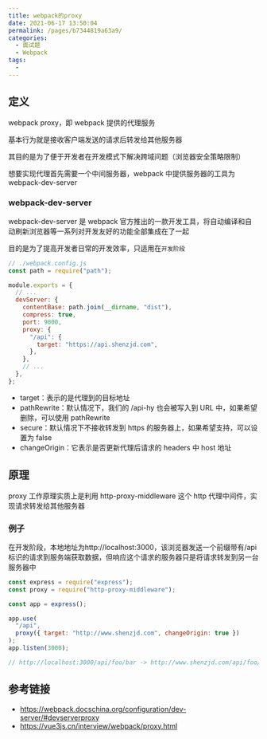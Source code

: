 ```yaml
---
title: webpack的proxy
date: 2021-06-17 13:50:04
permalink: /pages/b7344819a63a9/
categories:
  - 面试题
  - Webpack
tags:
  -
---
```


## 定义

webpack proxy，即 webpack 提供的代理服务

基本行为就是接收客户端发送的请求后转发给其他服务器

其目的是为了便于开发者在开发模式下解决跨域问题（浏览器安全策略限制）

想要实现代理首先需要一个中间服务器，webpack 中提供服务器的工具为 webpack-dev-server

<!-- more -->

### webpack-dev-server

webpack-dev-server 是 webpack 官方推出的一款开发工具，将自动编译和自动刷新浏览器等一系列对开发友好的功能全部集成在了一起

目的是为了提高开发者日常的开发效率，只适用在`开发阶段`

```js
// ./webpack.config.js
const path = require("path");

module.exports = {
  // ...
  devServer: {
    contentBase: path.join(__dirname, "dist"),
    compress: true,
    port: 9000,
    proxy: {
      "/api": {
        target: "https://api.shenzjd.com",
      },
    },
    // ...
  },
};
```

- target：表示的是代理到的目标地址
- pathRewrite：默认情况下，我们的 /api-hy 也会被写入到 URL 中，如果希望删除，可以使用 pathRewrite
- secure：默认情况下不接收转发到 https 的服务器上，如果希望支持，可以设置为 false
- changeOrigin：它表示是否更新代理后请求的 headers 中 host 地址

## 原理

proxy 工作原理实质上是利用 http-proxy-middleware 这个 http 代理中间件，实现请求转发给其他服务器

### 例子

在开发阶段，本地地址为http://localhost:3000，该浏览器发送一个前缀带有/api标识的请求到服务端获取数据，但响应这个请求的服务器只是将请求转发到另一台服务器中

```js
const express = require("express");
const proxy = require("http-proxy-middleware");

const app = express();

app.use(
  "/api",
  proxy({ target: "http://www.shenzjd.com", changeOrigin: true })
);
app.listen(3000);

// http://localhost:3000/api/foo/bar -> http://www.shenzjd.com/api/foo/bar
```

## 参考链接

- <https://webpack.docschina.org/configuration/dev-server/#devserverproxy>
- <https://vue3js.cn/interview/webpack/proxy.html>
